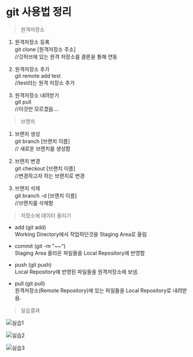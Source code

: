 # git 사용법 정리

>원격저장소  
1. 원격저장소 등록  
git clone [원격저장소 주소]  
//깃허브에 있는 원격 저장소를 클론을 통해 연동

2. 원격저장소 추가  
git remote add test  
//test라는 원격 저장소 추가  

3. 원격저장소 내려받기  
git pull  
//이것만 모르겠음....

>브랜치  
1. 브랜치 생성  
git branch [브랜치 이름]  
// 새로운 브랜치를 생성함

2. 브랜치 변경  
git checkout [브랜치 이름]  
//변경하고자 하는 브랜치로 변경

3. 브랜치 삭제  
git branch -d [브랜치 이름]  
//브랜치를 삭제함
  
>저장소에 데이터 올리기  
* add (git add)  
Working Directory에서 작업하던것을 Staging Area로 올림
* commit (git -m "~~")  
Staging Area 올라온 파일들을 Local Repository에 반영함

* push (git push)  
Local Repository에 반영된 파일들을 원격저장소에 보냄.

* pull (git pull)  
원격저장소(Remote Repository)에 있는 파일들을 Local Repository로 내려받음.  

>실습결과  

![실습1](https://user-images.githubusercontent.com/116232686/198332708-2e399f32-6657-41c1-a7f6-c1e518f12ac2.jpg)  

![실습2](https://user-images.githubusercontent.com/116232686/198332717-c1ce2070-ca1c-4f1f-8f6b-fb66a7c61e56.jpg)  

![실습3](https://user-images.githubusercontent.com/116232686/198332723-96a60589-8816-4247-a431-c77508c01803.jpg)
